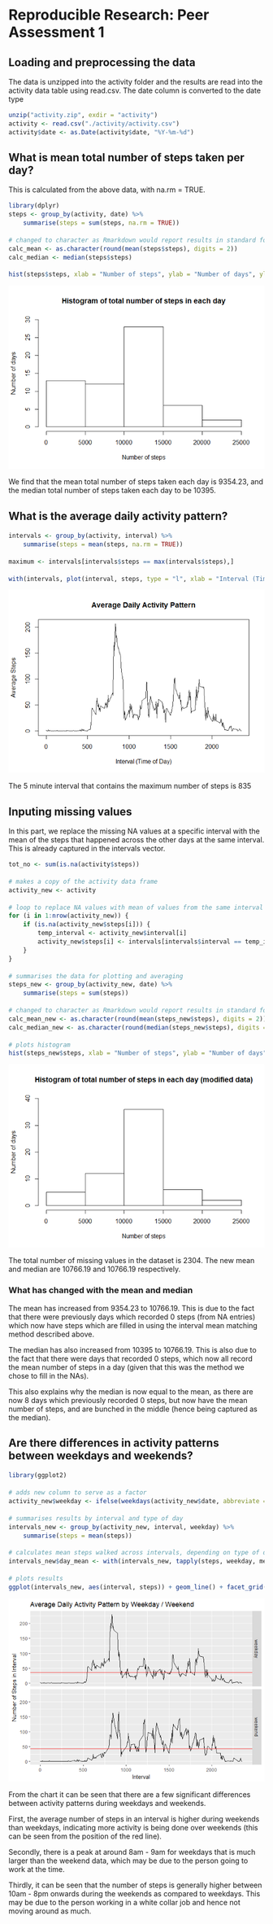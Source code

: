 # Reproducible Research: Peer Assessment 1

## Loading and preprocessing the data
The data is unzipped into the activity folder and the results are read into the activity data table using read.csv. The date column is converted to the date type


```r
unzip("activity.zip", exdir = "activity")
activity <- read.csv("./activity/activity.csv")
activity$date <- as.Date(activity$date, "%Y-%m-%d")
```


## What is mean total number of steps taken per day?
This is calculated from the above data, with na.rm = TRUE.


```r
library(dplyr)
steps <- group_by(activity, date) %>%
    summarise(steps = sum(steps, na.rm = TRUE))

# changed to character as Rmarkdown would report results in standard form
calc_mean <- as.character(round(mean(steps$steps), digits = 2))
calc_median <- median(steps$steps)

hist(steps$steps, xlab = "Number of steps", ylab = "Number of days", ylim = c(0, 30), main = "Histogram of total number of steps in each day")
```

![](PA1_template_files/figure-html/unnamed-chunk-2-1.png)<!-- -->

We find that the mean total number of steps taken each day is 9354.23, and the median total number of steps taken each day to be 10395.

## What is the average daily activity pattern?

```r
intervals <- group_by(activity, interval) %>%
    summarise(steps = mean(steps, na.rm = TRUE))

maximum <- intervals[intervals$steps == max(intervals$steps),]

with(intervals, plot(interval, steps, type = "l", xlab = "Interval (Time of Day)", ylab = "Average Steps", main = "Average Daily Activity Pattern"))
```

![](PA1_template_files/figure-html/unnamed-chunk-3-1.png)<!-- -->

The 5 minute interval that contains the maximum number of steps is 835

## Inputing missing values
In this part, we replace the missing NA values at a specific interval with the mean of the steps that happened across the other days at the same interval. This is already captured in the intervals vector.


```r
tot_no <- sum(is.na(activity$steps))

# makes a copy of the activity data frame
activity_new <- activity

# loop to replace NA values with mean of values from the same interval across other days
for (i in 1:nrow(activity_new)) {
    if (is.na(activity_new$steps[i])) {
        temp_interval <- activity_new$interval[i]
        activity_new$steps[i] <- intervals[intervals$interval == temp_interval,2][["steps"]]
    }
}

# summarises the data for plotting and averaging
steps_new <- group_by(activity_new, date) %>%
    summarise(steps = sum(steps))

# changed to character as Rmarkdown would report results in standard form
calc_mean_new <- as.character(round(mean(steps_new$steps), digits = 2))
calc_median_new <- as.character(round(median(steps_new$steps), digits = 2))

# plots histogram
hist(steps_new$steps, xlab = "Number of steps", ylab = "Number of days", ylim = c(0, 40), main = "Histogram of total number of steps in each day (modified data)")
```

![](PA1_template_files/figure-html/unnamed-chunk-4-1.png)<!-- -->

The total number of missing values in the dataset is 2304. The new mean and median are 10766.19 and 10766.19 respectively.

### What has changed with the mean and median
The mean has increased from 9354.23 to 10766.19. This is due to the fact that there were previously days which recorded 0 steps (from NA entries) which now have steps which are filled in using the interval mean matching method described above.

The median has also increased from 10395 to 10766.19. This is also due to the fact that there were days that recorded 0 steps, which now all record the mean number of steps in a day (given that this was the method we chose to fill in the NAs). 

This also explains why the median is now equal to the mean, as there are now 8 days which previously recorded 0 steps, but now have the mean number of steps, and are bunched in the middle (hence being captured as the median).

## Are there differences in activity patterns between weekdays and weekends?

```r
library(ggplot2)

# adds new column to serve as a factor
activity_new$weekday <- ifelse(weekdays(activity_new$date, abbreviate = TRUE) == "Sat" | weekdays(activity_new$date, abbreviate = TRUE) == "Sun", "weekend", "weekday")

# summarises results by interval and type of day
intervals_new <- group_by(activity_new, interval, weekday) %>%
    summarise(steps = mean(steps))

# calculates mean steps walked across intervals, depending on type of day
intervals_new$day_mean <- with(intervals_new, tapply(steps, weekday, mean))

# plots results
ggplot(intervals_new, aes(interval, steps)) + geom_line() + facet_grid(weekday ~ .) + geom_hline(aes(yintercept = day_mean), colour = "red") + labs(x = "Interval", y = "Number of Steps in Interval", title = "Average Daily Activity Pattern by Weekday / Weekend")
```

![](PA1_template_files/figure-html/unnamed-chunk-5-1.png)<!-- -->

From the chart it can be seen that there are a few significant differences between activity patterns during weekdays and weekends.

First, the average number of steps in an interval is higher during weekends than weekdays, indicating more activity is being done over weekends (this can be seen from the position of the red line).

Secondly, there is a peak at around 8am - 9am for weekdays that is much larger than the weekend data, which may be due to the person going to work at the time.

Thirdly, it can be seen that the number of steps is generally higher between 10am - 8pm onwards during the weekends as compared to weekdays. This may be due to the person working in a white collar job and hence not moving around as much.
